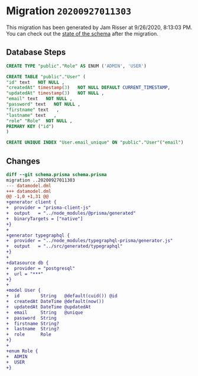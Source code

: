 # Migration `20200927011303`

This migration has been generated by Jam Risser at 9/26/2020, 8:13:03 PM.
You can check out the [state of the schema](./schema.prisma) after the migration.

## Database Steps

```sql
CREATE TYPE "public"."Role" AS ENUM ('ADMIN', 'USER')

CREATE TABLE "public"."User" (
"id" text   NOT NULL ,
"createdAt" timestamp(3)   NOT NULL DEFAULT CURRENT_TIMESTAMP,
"updatedAt" timestamp(3)   NOT NULL ,
"email" text   NOT NULL ,
"password" text   NOT NULL ,
"firstname" text   ,
"lastname" text   ,
"role" "Role"  NOT NULL ,
PRIMARY KEY ("id")
)

CREATE UNIQUE INDEX "User.email_unique" ON "public"."User"("email")
```

## Changes

```diff
diff --git schema.prisma schema.prisma
migration ..20200927011303
--- datamodel.dml
+++ datamodel.dml
@@ -1,0 +1,31 @@
+generator client {
+  provider = "prisma-client-js"
+  output   = "../node_modules/@prisma/generated"
+  binaryTargets = ["native"]
+}
+
+generator typegraphql {
+  provider = "../node_modules/typegraphql-prisma/generator.js"
+  output   = "../src/generated/typegraphql"
+}
+
+datasource db {
+  provider = "postgresql"
+  url = "***"
+}
+
+model User {
+  id        String   @default(cuid()) @id
+  createdAt DateTime @default(now())
+  updatedAt DateTime @updatedAt
+  email     String   @unique
+  password  String
+  firstname String?
+  lastname  String?
+  role      Role
+}
+
+enum Role {
+  ADMIN
+  USER
+}
```
